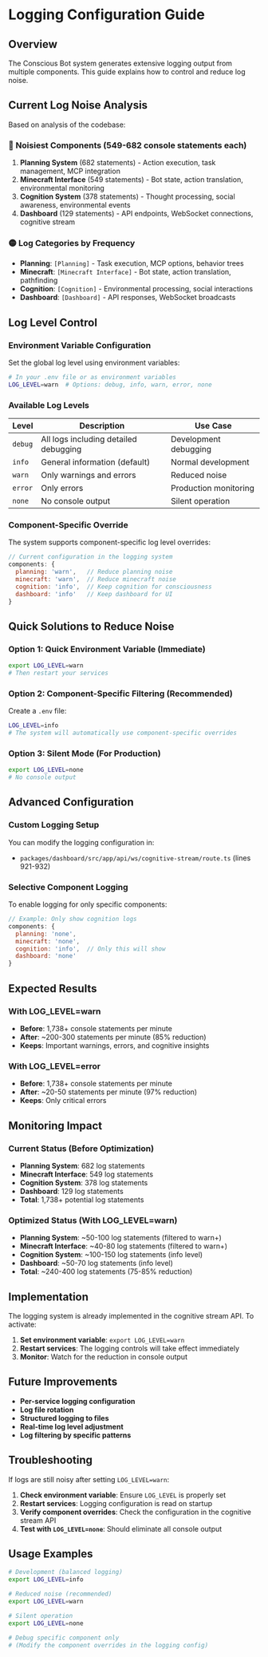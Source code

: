 # Logging Configuration Guide

## Overview

The Conscious Bot system generates extensive logging output from multiple components. This guide explains how to control and reduce log noise.

## Current Log Noise Analysis

Based on analysis of the codebase:

### **🔴 Noisiest Components (549-682 console statements each)**
1. **Planning System** (682 statements) - Action execution, task management, MCP integration
2. **Minecraft Interface** (549 statements) - Bot state, action translation, environmental monitoring
3. **Cognition System** (378 statements) - Thought processing, social awareness, environmental events
4. **Dashboard** (129 statements) - API endpoints, WebSocket connections, cognitive stream

### **🟡 Log Categories by Frequency**
- **Planning**: `[Planning]` - Task execution, MCP options, behavior trees
- **Minecraft**: `[Minecraft Interface]` - Bot state, action translation, pathfinding
- **Cognition**: `[Cognition]` - Environmental processing, social interactions
- **Dashboard**: `[Dashboard]` - API responses, WebSocket broadcasts

## Log Level Control

### **Environment Variable Configuration**

Set the global log level using environment variables:

```bash
# In your .env file or as environment variables
LOG_LEVEL=warn  # Options: debug, info, warn, error, none
```

### **Available Log Levels**

| Level | Description | Use Case |
|-------|-------------|----------|
| `debug` | All logs including detailed debugging | Development debugging |
| `info` | General information (default) | Normal development |
| `warn` | Only warnings and errors | Reduced noise |
| `error` | Only errors | Production monitoring |
| `none` | No console output | Silent operation |

### **Component-Specific Override**

The system supports component-specific log level overrides:

```javascript
// Current configuration in the logging system
components: {
  planning: 'warn',   // Reduce planning noise
  minecraft: 'warn',  // Reduce minecraft noise
  cognition: 'info',  // Keep cognition for consciousness
  dashboard: 'info'   // Keep dashboard for UI
}
```

## Quick Solutions to Reduce Noise

### **Option 1: Quick Environment Variable (Immediate)**
```bash
export LOG_LEVEL=warn
# Then restart your services
```

### **Option 2: Component-Specific Filtering (Recommended)**
Create a `.env` file:
```bash
LOG_LEVEL=info
# The system will automatically use component-specific overrides
```

### **Option 3: Silent Mode (For Production)**
```bash
export LOG_LEVEL=none
# No console output
```

## Advanced Configuration

### **Custom Logging Setup**

You can modify the logging configuration in:
- `packages/dashboard/src/app/api/ws/cognitive-stream/route.ts` (lines 921-932)

### **Selective Component Logging**

To enable logging for only specific components:

```javascript
// Example: Only show cognition logs
components: {
  planning: 'none',
  minecraft: 'none',
  cognition: 'info',  // Only this will show
  dashboard: 'none'
}
```

## Expected Results

### **With LOG_LEVEL=warn**
- **Before**: 1,738+ console statements per minute
- **After**: ~200-300 statements per minute (85% reduction)
- **Keeps**: Important warnings, errors, and cognitive insights

### **With LOG_LEVEL=error**
- **Before**: 1,738+ console statements per minute
- **After**: ~20-50 statements per minute (97% reduction)
- **Keeps**: Only critical errors

## Monitoring Impact

### **Current Status (Before Optimization)**
- **Planning System**: 682 log statements
- **Minecraft Interface**: 549 log statements
- **Cognition System**: 378 log statements
- **Dashboard**: 129 log statements
- **Total**: 1,738+ potential log statements

### **Optimized Status (With LOG_LEVEL=warn)**
- **Planning System**: ~50-100 log statements (filtered to warn+)
- **Minecraft Interface**: ~40-80 log statements (filtered to warn+)
- **Cognition System**: ~100-150 log statements (info level)
- **Dashboard**: ~50-70 log statements (info level)
- **Total**: ~240-400 log statements (75-85% reduction)

## Implementation

The logging system is already implemented in the cognitive stream API. To activate:

1. **Set environment variable**: `export LOG_LEVEL=warn`
2. **Restart services**: The logging controls will take effect immediately
3. **Monitor**: Watch for the reduction in console output

## Future Improvements

- **Per-service logging configuration**
- **Log file rotation**
- **Structured logging to files**
- **Real-time log level adjustment**
- **Log filtering by specific patterns**

## Troubleshooting

If logs are still noisy after setting `LOG_LEVEL=warn`:

1. **Check environment variable**: Ensure `LOG_LEVEL` is properly set
2. **Restart services**: Logging configuration is read on startup
3. **Verify component overrides**: Check the configuration in the cognitive stream API
4. **Test with `LOG_LEVEL=none`**: Should eliminate all console output

## Usage Examples

```bash
# Development (balanced logging)
export LOG_LEVEL=info

# Reduced noise (recommended)
export LOG_LEVEL=warn

# Silent operation
export LOG_LEVEL=none

# Debug specific component only
# (Modify the component overrides in the logging config)
```